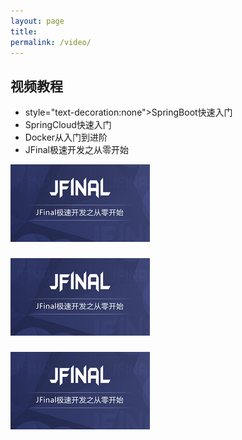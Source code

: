 ```yaml
---
layout: page
title: 
permalink: /video/
---
```



<h2 class="text-right" ><a href="#视频教程" style="text-decoration:none">视频教程</a></h2>
<ul class="text-right">
  <li class="list-group-item">style="text-decoration:none">SpringBoot快速入门</a></li>
  <li class="list-group-item"><a href="https://ke.qq.com/course/2805647?tuin=a3e3fb1" style="text-decoration:none">SpringCloud快速入门</a></li>
  <li class="list-group-item"><a href="https://ke.qq.com/course/2705742?tuin=a3e3fb1" style="text-decoration:none">Docker从入门到进阶</a></li>
  <li class="list-group-item"><a href="https://ke.qq.com/course/428271?tuin=a3e3fb1" style="text-decoration:none">JFinal极速开发之从零开始</a></li>
</ul>



<div class="img">
	 <div class="pic f-pr">
	 <img class="imgPic" src="/images/jfinal.jpg" alt="JFinal极速开发之从零开始">
	 </div>
	 <div class="tit">
	  <h3 class="f-thide"><a href="https://ke.qq.com/course/429005?tuin=a3e3fb1" JFinal极速开发之从零开始</a></h3>
	 </div>
</div>

<div class="img">
	 <div class="pic f-pr">
	 <img class="imgPic" src="/images/jfinal.jpg" alt="JFinal极速开发之从零开始">
	 </div>
	 <div class="tit">
	  <h3 class="f-thide"><a href="https://ke.qq.com/course/429005?tuin=a3e3fb1" JFinal极速开发之从零开始</a></h3>
	 </div>
</div>


<div class="img">
	 <div class="pic f-pr">
	 <img class="imgPic" src="/images/jfinal.jpg" alt="JFinal极速开发之从零开始">
	 </div>
	 <div class="tit">
	  <h3 class="f-thide"><a href="https://ke.qq.com/course/429005?tuin=a3e3fb1" JFinal极速开发之从零开始</a></h3>
	 </div>
</div>


